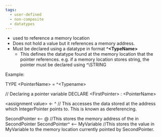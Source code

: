 ```yaml
---
tags:
  - user-defined
  - non-composite
  - datatypes
---
```

- used to reference a memory location
- Does not hold a value but it references a memory address.
- Must be declared using a datatype in format **^\<TypeName>**
	- This defines the datatype found at the memory location that the pointer references. e.g. if a memory location stores string, the pointer must be declared using ^\STRING

Example:

TYPE \<PointerName> = ^\<Typename>

// Declaring a pointer variable
DECLARE \<FirstPointer> : \<PointerName>

\<assignment value> ← <FirstPointer>^ // This accesses the data stored at the address 
                                        which IntegerPointer points to. This is known
                                        as dereferencing.

SecondPointer <-- @<identifier> //This stores the memory address of the <identifier> in 
                                  SecondPointer 
SecondPointer^ <-- MyVariable //This stores the value in MyVariable to the memory location currently pointed by SecondPointer.
